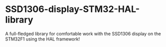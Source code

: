 # SSD1306-display-STM32-HAL-library
A full-fledged library for comfortable work with the SSD1306 display on the STM32F1 using the HAL framework!
